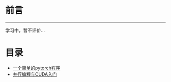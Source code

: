 # 前言

---

学习中，暂不评价...

# 目录
- [一个简单的pytorch程序](https://lihua5487.github.io/Notes/1%20Intro%20to%20Pytorch)
- [并行编程与CUDA入门](https://lihua5487.github.io/Notes/2%20Parallel%20Programming)
